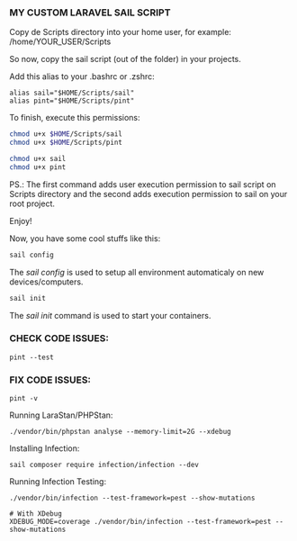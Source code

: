 ### MY CUSTOM LARAVEL SAIL SCRIPT

Copy de Scripts directory into your home user, for example:
/home/YOUR_USER/Scripts

So now, copy the sail script (out of the folder) in your projects.

Add this alias to your .bashrc or .zshrc:
```
alias sail="$HOME/Scripts/sail"
alias pint="$HOME/Scripts/pint"
```

To finish, execute this permissions:
```bash
chmod u+x $HOME/Scripts/sail
chmod u+x $HOME/Scripts/pint

chmod u+x sail
chmod u+x pint
```

PS.: The first command adds user execution permission to sail script on Scripts directory and the second adds execution permission to sail on your root project.

Enjoy!

Now, you have some cool stuffs like this:
```bash
sail config
```

The *sail config* is used to setup all environment automaticaly on new devices/computers.

```bash
sail init
```

The *sail init* command is used to start your containers.

### CHECK CODE ISSUES:
```
pint --test
```

### FIX CODE ISSUES:
```
pint -v
```

Running LaraStan/PHPStan:
```
./vendor/bin/phpstan analyse --memory-limit=2G --xdebug
```

Installing Infection:
```
sail composer require infection/infection --dev
```

Running Infection Testing:
```
./vendor/bin/infection --test-framework=pest --show-mutations
 
# With XDebug
XDEBUG_MODE=coverage ./vendor/bin/infection --test-framework=pest --show-mutations
```

